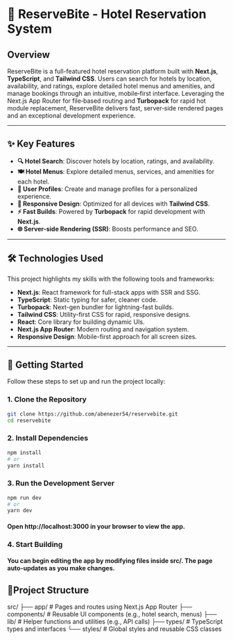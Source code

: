# 🏨 ReserveBite - Hotel Reservation System

## Overview

ReserveBite is a full-featured hotel reservation platform built with **Next.js**, **TypeScript**, and **Tailwind CSS**. Users can search for hotels by location, availability, and ratings, explore detailed hotel menus and amenities, and manage bookings through an intuitive, mobile‑first interface. Leveraging the Next.js App Router for file‑based routing and **Turbopack** for rapid hot module replacement, ReserveBite delivers fast, server‑side rendered pages and an exceptional development experience.

---

## ✨ Key Features

- **🔍 Hotel Search**: Discover hotels by location, ratings, and availability.
- **🍽️ Hotel Menus**: Explore detailed menus, services, and amenities for each hotel.
- **👤 User Profiles**: Create and manage profiles for a personalized experience.
- **📱 Responsive Design**: Optimized for all devices with **Tailwind CSS**.
- **⚡ Fast Builds**: Powered by **Turbopack** for rapid development with **Next.js**.
- **🌐 Server-side Rendering (SSR)**: Boosts performance and SEO.

---

## 🛠️ Technologies Used

This project highlights my skills with the following tools and frameworks:

- **Next.js**: React framework for full-stack apps with SSR and SSG.
- **TypeScript**: Static typing for safer, cleaner code.
- **Turbopack**: Next-gen bundler for lightning-fast builds.
- **Tailwind CSS**: Utility-first CSS for rapid, responsive designs.
- **React**: Core library for building dynamic UIs.
- **Next.js App Router**: Modern routing and navigation system.
- **Responsive Design**: Mobile-first approach for all screen sizes.

---

## 🚀 Getting Started

Follow these steps to set up and run the project locally:

### 1. Clone the Repository

```bash
git clone https://github.com/abenezer54/reservebite.git
cd reservebite

```

### 2. Install Dependencies

```bash
npm install
# or
yarn install
```

### 3. Run the Development Server

```bash
npm run dev
# or
yarn dev
```

#### Open http://localhost:3000 in your browser to view the app.

### 4. Start Building

#### You can begin editing the app by modifying files inside src/. The page auto-updates as you make changes.

## 📂Project Structure

src/
├── app/ # Pages and routes using Next.js App Router
├── components/ # Reusable UI components (e.g., hotel search, menus)
├── lib/ # Helper functions and utilities (e.g., API calls)
├── types/ # TypeScript types and interfaces
└── styles/ # Global styles and reusable CSS classes
